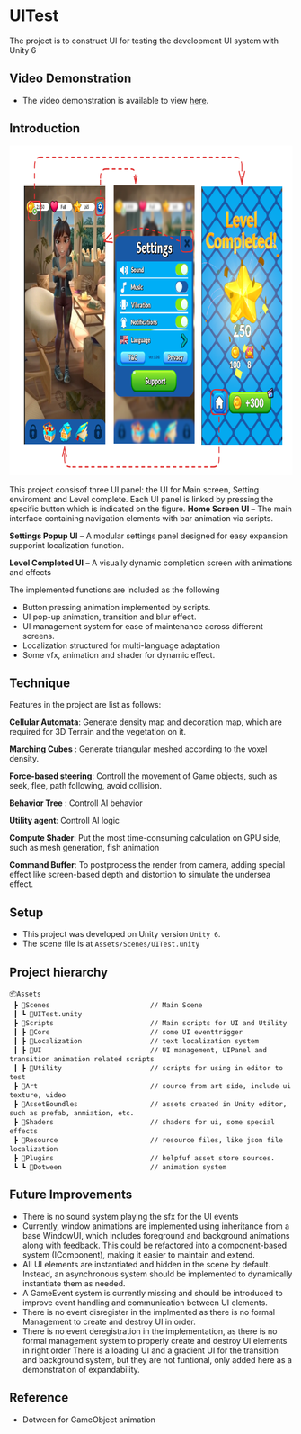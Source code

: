 # UITest
The project is to construct UI for testing the development UI system with Unity 6
## Video Demonstration
* The video demonstration is available to view [here](https://youtu.be/5JS3QZU3JSY).
## Introduction
<p align="center">
    <img src="pics/flow.png" height="586" width="812">
</p>

This project consisof three UI panel: the UI for Main screen, Setting enviroment and Level complete. Each UI panel is linked by pressing the specific button which is indicated on the figure.
**Home Screen UI** – The main interface containing navigation elements with bar animation via scripts.

**Settings Popup UI** – A modular settings panel designed for easy expansion supporint localization function.

**Level Completed UI** – A visually dynamic completion screen with animations and effects

The implemented functions are included as the following
* Button pressing animation implemented by scripts.
* UI pop-up animation, transition and blur effect.
* UI management system for ease of maintenance across different screens.
* Localization structured for multi-language adaptation 
* Some vfx, animation and shader for dynamic effect.

## Technique
Features in the project are list as follows:

**Cellular Automata**: Generate density map and decoration map, which are required for 3D Terrain and the vegetation on it.

**Marching Cubes** : Generate triangular meshed according to the voxel density.

**Force-based steering**: Controll the movement of Game objects, such as seek, flee, path following, avoid collision.

**Behavior Tree** : Controll AI behavior

**Utility agent**: Controll AI logic

**Compute Shader**: Put the most time-consuming calculation on GPU side, such as mesh generation, fish animation

**Command Buffer**: To postprocess the render from camera, adding special effect like screen-based depth and distortion to simulate the undersea effect.

## Setup
* This project was developed on Unity version `Unity 6`.
* The scene file is at `Assets/Scenes/UITest.unity`

## Project hierarchy
```commandline
📦Assets
 ┣ 📂Scenes                         // Main Scene
 ┃ ┗ 📜UITest.unity                   
 ┣ 📂Scripts                        // Main scripts for UI and Utility
 ┃ ┣ 📂Core                         // some UI eventtrigger
 ┃ ┣ 📂Localization                 // text localization system
 ┃ ┣ 📂UI                           // UI management, UIPanel and transition animation related scripts
 ┃ ┣ 📂Utility                      // scripts for using in editor to test 
 ┣ 📂Art                            // source from art side, include ui texture, video
 ┣ 📂AssetBoundles                  // assets created in Unity editor, such as prefab, anmiation, etc.
 ┣ 📂Shaders                        // shaders for ui, some special effects
 ┣ 📂Resource                       // resource files, like json file localization
 ┣ 📂Plugins                        // helpfuf asset store sources.
 ┗ ┗ 📂Dotween                      // animation system
 ```

## Future Improvements
* There is no sound system playing the sfx for the UI events
* Currently, window animations are implemented using inheritance from a base WindowUI, which includes foreground and background animations along with feedback. This could be refactored into a component-based system (IComponent), making it easier to maintain and extend.
* All UI elements are instantiated and hidden in the scene by default. Instead, an asynchronous system should be implemented to dynamically instantiate them as needed.
* A GameEvent system is currently missing and should be introduced to improve event handling and communication between UI elements.
* There is no event disregister in the implmented as there is no formal Management to create and destroy UI in order.
* There is no event deregistration in the implementation, as there is no formal management system to properly create and destroy UI elements in right order
There is a loading UI and a gradient UI for the transition and background system, but they are not funtional, only added here as a demonstration of expandability.

## Reference
* Dotween for GameObject animation